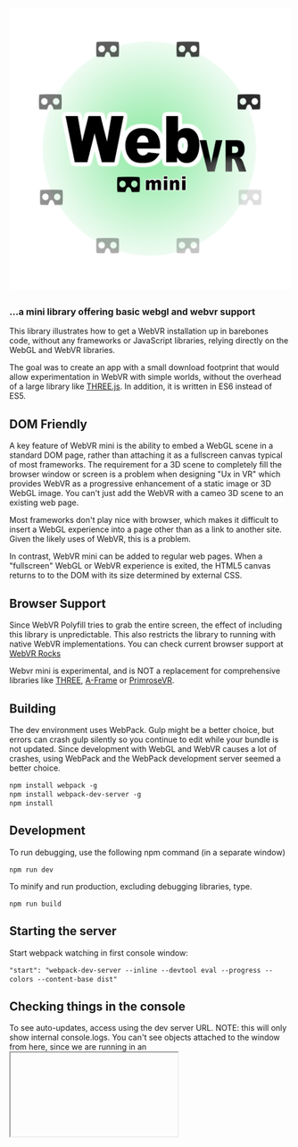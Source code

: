 # ![webvr-mini](doc/image/logo.png)

### ...a mini library offering basic webgl and webvr support

This library illustrates how to get a WebVR installation up in barebones code, without any frameworks or JavaScript libraries, relying directly on the WebGL and WebVR libraries.

The goal was to create an app with a small download footprint that would allow experimentation in WebVR with simple worlds, without the overhead of a large library like [THREE.js](http://threejs.org). In addition, it is written in ES6 instead of ES5. 

## DOM Friendly

A key feature of WebVR mini is the ability to embed a WebGL scene in a standard DOM page, rather than attaching it as a fullscreen canvas typical of most frameworks. The requirement for a 3D scene to completely fill the browser window or screen is a problem when designing "Ux in VR" which provides WebVR as a progressive enhancement of a static image or 3D WebGL image. You can't just add the WebVR with a cameo 3D scene to an existing web page.

Most frameworks don't play nice with browser, which makes it difficult to insert a WebGL experience into a page other than as a link to another site. Given the likely uses of WebVR, this is a problem.

In contrast, WebVR mini can be added to regular web pages. When a "fullscreen" WebGL or WebVR experience is exited, the HTML5 canvas returns to to the DOM with its size determined by external CSS.

## Browser Support

Since WebVR Polyfill tries to grab the entire screen, the effect of including this library is unpredictable. This also restricts the library to running with native WebVR implementations. You can check current browser support at [WebVR Rocks](https://webvr.rocks/)

Webvr mini is experimental, and is NOT a replacement for comprehensive libraries like [THREE](http://threejs.org), [A-Frame](http://aframe.io) or [PrimroseVR](http://primrosevr.com).

## Building

The dev environment uses WebPack. Gulp might be a better choice, but errors can crash gulp silently so you continue to edit while your bundle is not updated. Since development with WebGL and WebVR causes a lot of crashes, using WebPack and the WebPack development server seemed a better choice.

```
npm install webpack -g
npm install webpack-dev-server -g
npm install
```

## Development

To run debugging, use the following npm command (in a separate window)

```
npm run dev
```

To minify and run production, excluding debugging libraries, type.

```
npm run build
```

## Starting the server

Start webpack watching in first console window:

```
"start": "webpack-dev-server --inline --devtool eval --progress --colors --content-base dist"
```

## Checking things in the console

To see auto-updates, access using the dev server URL. NOTE: this will only show 
internal console.logs. You can't see objects attached to the window from here, since we 
are running in an <iframe>.

http://localhost:8080/webpack-dev-server/

To see the site without auto-updates, and with objects attached to the window object visible in the Console (really needed for debugging without a lot of unit tests), use:

http://localhost:8080

## Note on environment variables

Environment variables are passed in at npm, and re-worked in webpack.

"build": "cross-env BUILD_RELEASE=true BUILD_DEV=false webpack --config webpack-production.config.js -p",
"dev": "cross-env BUILD_RELEASE=false BUILD_DEV=true webpack",

__DEV__ means we are in a development environment

__RELEASE__ means we are in a production environment

## Sources

Royalty-free 3d models for testing from [CG Trader](https://www.cgtrader.com)

[Ui icons from The Noun Project](https://thenounproject.com/) (see individual credits in source).

## Default

The current version programmatically creates a world consisting of a bunch of shapes, both generated, and loaded from an OBJ file. 

## Future updates

WebVR mini is currently being updated to include a better way of creating and saving worlds, as well as streaming WebGL asset loading.

## References

[WebGL Fundamentals from TWGL](http://webglfundamentals.org/)

[TWGL Docs](http://twgljs.org/)

[Learning WebGL](http://learningwebgl.com/blog/?page_id=1217)

[Barebones WebGL Routines (e.g. the font-loader in ui.js)](https://github.com/williame/barebones.js/tree/gh-pages/barebones.js)

[Cinematic Camera Movement (three.js)](https://nathanselikoff.com/2552/code-sketches/basic-camera-movement-three-js-webgl)

[First-Person Camera](https://github.com/shama/first-person-camera)

[Building an OpenGL Game from Scratch](http://crongdor.com/2016/04/01/making-the-game-from-scratch/)

[Some WebGL Samples, including dynamic clouds](https://www.ibiblio.org/e-notes/webgl/webgl.htm)


